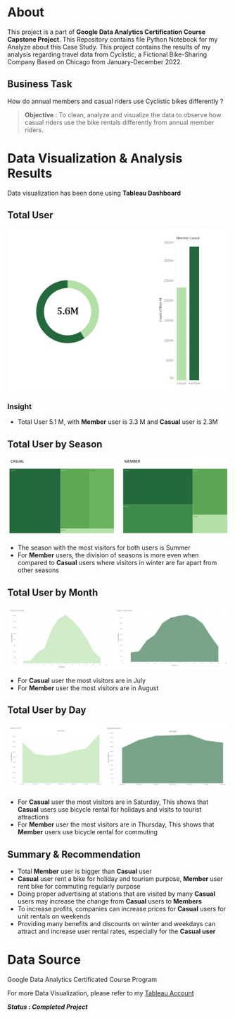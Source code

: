 # About
This project is a part of **Google Data Analytics Certification Course Capstone Project**. This Repository contains file Python Notebook for my Analyze about this Case Study.
This project contains the results of my analysis regarding travel data from Cyclistic, a Fictional Bike-Sharing Company Based on Chicago from January-December 2022.

## Business Task

How do annual members and casual riders use Cyclistic bikes differently ?

> **Objective** : To clean, analyze and visualize the data to observe how casual riders use the bike rentals differently from annual member riders.

# Data Visualization & Analysis Results
Data visualization has been done using **Tableau Dashboard**
## Total User
![chart](viz/Total.png)
### Insight
* Total User 5.1 M, with **Member** user is 3.3 M and **Casual** user is 2.3M
## Total User by Season
![chart1](viz/Season.png)
* The season with the most visitors for both users is Summer
* For **Member** users, the division of seasons is more even when compared to **Casual** users where visitors in winter are far apart from other seasons
## Total User by Month
![chart2](viz/month.png)
* For **Casual** user the most visitors are in July
* For **Member** user the most visitors are in August
## Total User by Day
![chart3](viz/Day.png)
* For **Casual** user the most visitors are in Saturday, This shows that **Casual** users use bicycle rental for holidays and visits to tourist attractions
* For **Member** user the most visitors are in Thursday, This shows that **Member** users use bicycle rental for commuting
## Summary & Recommendation
* Total **Member** user is bigger than **Casual** user
* **Casual** user rent a bike for holiday and tourism purpose, **Member** user rent bike for commuting regularly purpose
* Doing proper advertising at stations that are visited by many **Casual** users may increase the change from **Casual** users to **Members**
* To increase profits, companies can increase prices for **Casual** users for unit rentals on weekends
* Providing many benefits and discounts on winter and weekdays can attract and increase user rental rates, especially for the **Casual user**
# Data Source
Google Data Analytics Certificated Course Program

For more Data Visualization, please refer to my [Tableau Account](https://public.tableau.com/app/profile/khotibul.umam8068/viz/Cyclistic_16901995932400/Member)

***Status : Completed Project***
